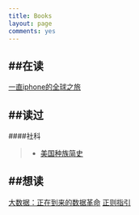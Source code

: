 ```yaml
---
title: Books
layout: page
comments: yes
---
```


##在读
---------------------------------
[一直iphone的全球之旅]()


##读过
---------------------------------
####社科
> + [美国种族简史]()

##想读
--------------------------------
[大数据：正在到来的数据革命]()
[正则指引]()
